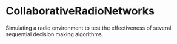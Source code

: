 # CollaborativeRadioNetworks
Simulating a radio environment to test the effectiveness of several sequential decision making algorithms.
